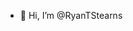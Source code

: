 - 👋 Hi, I’m @RyanTStearns

<!---
RyanTStearns/RyanTStearns is a ✨ special ✨ repository because its `README.md` (this file) appears on your GitHub profile.
You can click the Preview link to take a look at your changes.
--->

